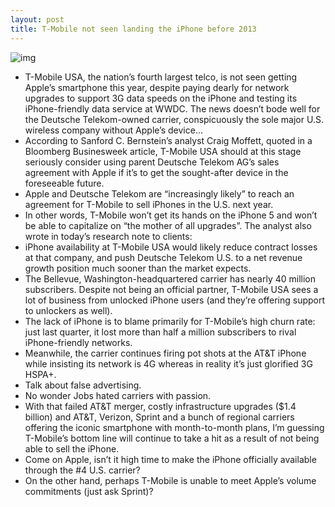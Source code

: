 ```yaml
---
layout: post
title: T-Mobile not seen landing the iPhone before 2013
---
```

![img](http://media.idownloadblog.com/wp-content/uploads/2012/01/t-mobile-iphone.jpg)
* T-Mobile USA, the nation’s fourth largest telco, is not seen getting Apple’s smartphone this year, despite paying dearly for network upgrades to support 3G data speeds on the iPhone and testing its iPhone-friendly data service at WWDC. The news doesn’t bode well for the Deutsche Telekom-owned carrier, conspicuously the sole major U.S. wireless company without Apple’s device…
* According to Sanford C. Bernstein’s analyst Craig Moffett, quoted in a Bloomberg Businesweek article, T-Mobile USA should at this stage seriously consider using parent Deutsche Telekom AG’s sales agreement with Apple if it’s to get the sought-after device in the foreseeable future.
* Apple and Deutsche Telekom are “increasingly likely” to reach an agreement for T-Mobile to sell iPhones in the U.S. next year.
* In other words, T-Mobile won’t get its hands on the iPhone 5 and won’t be able to capitalize on “the mother of all upgrades”. The analyst also wrote in today’s research note to clients:
* iPhone availability at T-Mobile USA would likely reduce contract losses at that company, and push Deutsche Telekom U.S. to a net revenue growth position much sooner than the market expects.
* The Bellevue, Washington-headquartered carrier has nearly 40 million subscribers. Despite not being an official partner, T-Mobile USA sees a lot of business from unlocked iPhone users (and they’re offering support to unlockers as well).
* The lack of iPhone is to blame primarily for T-Mobile’s high churn rate: just last quarter, it lost more than half a million subscribers to rival iPhone-friendly networks.
* Meanwhile, the carrier continues firing pot shots at the AT&T iPhone while insisting its network is 4G whereas in reality it’s just glorified 3G HSPA+.
* Talk about false advertising.
* No wonder Jobs hated carriers with passion.
* With that failed AT&T merger, costly infrastructure upgrades ($1.4 billion) and AT&T, Verizon, Sprint and a bunch of regional carriers offering the iconic smartphone with month-to-month plans, I’m guessing T-Mobile’s bottom line will continue to take a hit as a result of not being able to sell the iPhone.
* Come on Apple, isn’t it high time to make the iPhone officially available through the #4 U.S. carrier?
* On the other hand, perhaps T-Mobile is unable to meet Apple’s volume commitments (just ask Sprint)?

